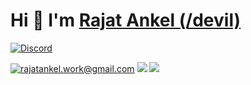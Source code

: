 # Hi 👋 I'm [Rajat Ankel (/devil)](https://rajat-ankel.github.io)

[![Discord](https://discord.c99.nl/widget/theme-3/573548532754153474.png)](https://discord.com/users/573548532754153474)


[![rajatankel.work@gmail.com](https://img.shields.io/badge/Gmail-D14836?style=for-the-badge&logo=gmail&logoColor=white
)](mailto:rajatankel.work@gmail.com)
[![](https://img.shields.io/badge/LinkedIn-0077B5?style=for-the-badge&logo=linkedin&logoColor=white)](https://www.linkedin.com/in/rajat-ankel/)
[![](https://img.shields.io/badge/Discord-5865F2?style=for-the-badge&logo=discord&logoColor=white)](https://discord.com/users/573548532754153474)
